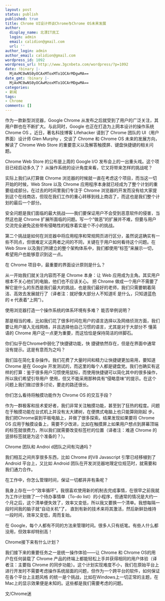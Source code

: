 ```yaml
---
layout: post
status: publish
published: true
title: Chrome UI设计师谈Chrome与Chrome OS未来发展
author:
  display_name: 北漂IT民工
  login: admin
  email: calidion@gmail.com
  url: ''
author_login: admin
author_email: calidion@gmail.com
wordpress_id: 1092
wordpress_url: http://www.3gcnbeta.com/wordpress/?p=1092
date: !binary |-
  MjAxMC0wNS0yOCAxMToxMTo1OCArMDgwMA==
date_gmt: !binary |-
  MjAxMC0wNS0yOCAwMzoxMTo1OCArMDgwMA==
categories:
- 新闻
tags:
- Chrome
comments: []
---
```

<p>作为一款新型浏览器，Google Chrome 从发布之后就受到了用户的广泛关注，其用户群也在不断扩大。与此同时，Google 也正在打造为上网本设计的操作系统 Chrome OS 。近日，著名科技博客 Lifehacker 请到了 Chrome 团队的 UI（用户界面）设计师 Glen Murphy ，交谈了 Chrome 和 Chrome OS 未来的发展方向，解读了 Chrome Web Store 的重要意义以及解答触摸屏、键盘快捷键的相关问题。</p>
<p>Chrome Web Store 的公布是上周的 Google I&#47;O 发布会上的一出重头戏。这个项目已经启动多久了？ 从操作系统的设计角度来看，它又将带来怎样的挑战呢？</p>
<p>实际上我们从打算做 Chrome 浏览器的时候就一直在考虑这个项目，而当这一切开始的时候，Web Store 以及 Chrome 应用程序本身就已经成为了整个计划的重要组成部分。在过去的时间里我们专注于 Chrome 浏览器的开发而没有给大家提到这个在线商店，但现在我们工作的重心转移到线上商店了，而这也是我们整个计划的最后一个部分。</p>
<p>安全问题是我们面临的最大挑战&mdash;&mdash;我们要保证用户不会受到恶意软件的侵害，当然这也是 Chrome 扩展所面临的问题。写一个&ldquo;做恶&rdquo;的扩展并不难，但要与用户交流完全避免这些带有侵略性的程序着实是个不小的挑战。</p>
<p>第二个挑战是如何在浏览器中将应用程序和常规网页进行区分，虽然说这确实有一些不同点，但很难定义这两者之间的不同，关键在于用户如何看待这个问题。在 Web Store 以及我们所建立的整个架构体系中，我们都使用&ldquo;标签&rdquo;来展示一切，希望用户也能够意识到这一点。</p>
<p>在 Chrome 项目中，最重要的界面设计原则是什么？</p>
<p>从一开始我们就关注内容而不是 Chrome 本身：让 Web 应用成为主角。其实用户根本不关心他们的电脑，他们也不应该关心。 把 Chrome 做成一个用户不需要了解它是什么的东西是我们最大的挑战，也是我们最好的老师，我们只需要朝着简洁、高效去发展就行了（译者注：就好像大部分人不知道IE 是什么，只知道蓝色的 e 代表着&ldquo;上网&rdquo;）。</p>
<p>使用浏览器打造一个操作系统的体系环境有多难？ 能否举例说明？</p>
<p>那是相当的难，比如我们花了很多时间在用户的语言选择以及网络侦测方面，我们要让用户接入无线网络，并且选择他自己习惯的语言，尤其是对于大部分不 懂英语的 Chrome 用户这一点更为重要，而这恰恰是保持简洁的绊脚石。</p>
<p>你们似乎在Chrome中弱化了快捷键功能，快 捷键依然存在，但是在界面中通常没有提示。这是有意而为之吗？</p>
<p>我们旨在简化复杂操作。我们花费了大量时间和精力让快捷键更加易用，要知道 Chrome 是在 Google 开发测试的，而这里的每个人都是键盘党。我们也确实有这样的打算：鉴于很多用户习惯使用鼠标，而使用快捷键可以简化其中的很多操作，所以我们希望引导用户 使用，但又不能采用那种具有&ldquo;侵略意味&rdquo;的提示。在这个问题上我们做过很多讨论，要走的路还很长。</p>
<p>你们怎么看待将触摸功能作为 Chrome OS 的交互手段？</p>
<p>作为一群极客和技术爱好者，我们非常关注触摸功能，甚至到了狂热的程度。问题在于触摸功能在台式机上并没有太大建树，在便携式电脑上也只能算刚刚起 步。我们把Chrome装到平板电脑上，并做了很多探索。结果发现如果要将 Chrome OS 应用于触摸设备上，需要不少改进，比如在触摸屏上如果用户想点到屏幕顶端的标签就很费力，所以我们就需要改变标签栏的位置（译者注：难道 Chrome 的竖排标签就是为这个准备的？）。</p>
<p>Chrome 团队和 Androi d团队之间有沟通吗？</p>
<p>我们相互之间共享很多东西，比如 Chrome 的V8 Javascript 引擎已经移植到了 Android 平台上，又比如 Android 团队在开发浏览器地理定位规范时，就需要和我们通力合作。</p>
<p>在工作中，你怎么管理时间，保证一切都井井有条呢？</p>
<p>我身上存在一个&ldquo;效率循环&rdquo;。我很喜欢使用新的机制去完成事情，在很早之前我就为工作计划做了一个待办事情单（To-do list）的小程序，但通常的情况是大约一个月之后，这个清单便失效了，效率又变低，所以我又要换一个清单。我想每隔一段时间我的脑子就&ldquo;自动关机&rdquo;了， 直到有新的技术来将其激活，然后新鲜劲维持一段时间，效率又变低，周而复始。</p>
<p>在 Google，每个人都有不同的方法来管理时间。很多人只有纸笔。有些人什么都没用，但效率却特别高！</p>
<p>Chrome接下来有什么计划？</p>
<p>我们接下来的重要任务之一是统一操作体验&mdash;&mdash;让 Chrome 和 Chrome OS的用户在任何装载了 Chrome 产品的终端上都能轻松上手并获得相同的用户体验（译者注：主要指 Chrome 的同步功能）。这个计划实现难度不小，我们在原始平台上进行开发时不需要考虑操作系统层面的问题，但作为一个跨平台的软件，如何保证在各个平台上主题风格 的统一是个挑战，比如在Windows上一切正常的主题，在Mac上的显示效果便是未知的。这些都是我们需要考虑的问题。</p>
<p>文&#47;Chrome迷</p>
